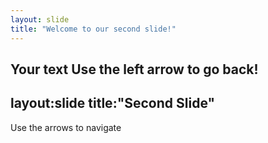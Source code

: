 ```yaml
---
layout: slide
title: "Welcome to our second slide!"
---
```

Your text
Use the left arrow to go back!
------------
layout:slide
title:"Second Slide"
-----
Use the arrows to navigate
